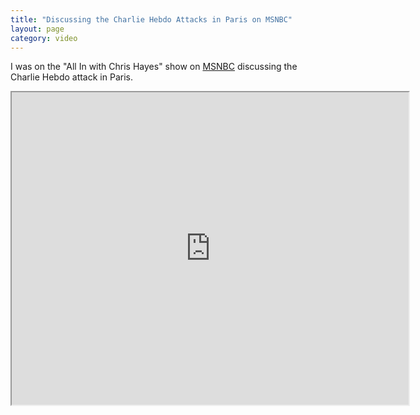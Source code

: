 ```yaml
---
title: "Discussing the Charlie Hebdo Attacks in Paris on MSNBC"
layout: page
category: video
---
```

I was on the "All In with Chris Hayes" show on [MSNBC](http://www.msnbc.com/all-in/watch/the-right-to-offend-381384771899) discussing the Charlie Hebdo attack in Paris.

<iframe src='http://player.theplatform.com/p/7wvmTC/MSNBCEmbeddedOffSite?guid=n_hayes_6_150107' height='500' width='635' scrolling='no' border='no' ></iframe>